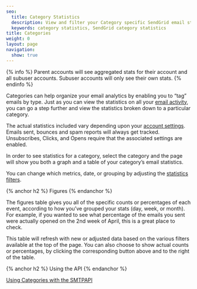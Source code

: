 ```yaml
---
seo:
  title: Category Statistics
  description: View and filter your Category specific SendGrid email statistics.
  keywords: category statistics, SendGrid category statistics
title: Categories
weight: 0
layout: page
navigation:
  show: true
---
```


{% info %}
Parent accounts will see aggregated stats for their account and all subuser accounts. Subuser accounts will only see their own stats.
{% endinfo %}

Categories can help organize your email analytics by enabling you to “tag” emails by type. Just as you can view the statistics on all your [email activity]({{root_url}}/User_Guide/email_activity.html), you can go a step further and view the statistics broken down to a particular category.

The actual statistics included vary depending upon your [account settings]({{root_url}}/User_Guide/Settings/index.html). Emails sent, bounces and spam reports will always get tracked. Unsubscribes, Clicks, and Opens require that the associated settings are enabled.

In order to see statistics for a category, select the category and the page will show you both a graph and a table of your category’s email statistics.

You can change which metrics, date, or grouping by adjusting the [statistics filters]({{root_url}}/User_Guide/Statistics/index.html#-Statistics-Filters).

{% anchor h2 %}
Figures
{% endanchor %}

The figures table gives you all of the specific counts or percentages of each event, according to how you’ve grouped your stats (day, week, or month). For example, if you wanted to see what percentage of the emails you sent were actually opened on the 2nd week of April, this is a great place to check.

This table will refresh with new or adjusted data based on the various filters available at the top of the page. You can also choose to show actual counts or percentages, by clicking the corresponding button above and to the right of the table.

{% anchor h2 %}
Using the API
{% endanchor %}

[Using Categories with the SMTPAPI]({{root_url}}/API_Reference/SMTP_API/categories.html)
